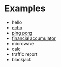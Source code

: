 # Examples

- hello
- [echo](echo/README.md)
- [ping pong](ping_pong/README.md)
- [financial accumulator](accumulator/README.md)
- microwave
- calc
- traffic report
- blackjack
